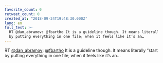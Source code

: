 ```yaml
---
favorite_count: 0
retweet_count: 0
created_at: "2018-09-24T19:48:30.000Z"
lang: en
full_text: >-
  RT @dan_abramov: @fbartho It is a guideline though. It means literally “start
  by putting everything in one file; when it feels like it’s an…
---
```


RT [@dan_abramov](https://twitter.com/dan_abramov):
[@fbartho](https://twitter.com/fbartho) It is a guideline though. It means
literally “start by putting everything in one file; when it feels like it’s an…
